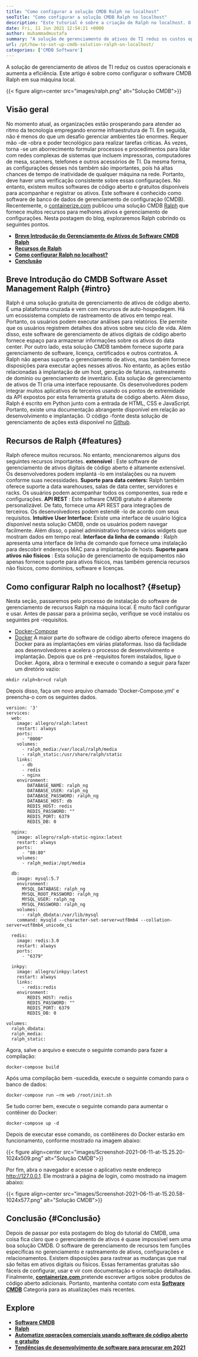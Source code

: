 ```yaml
---
title: "Como configurar a solução CMDB Ralph no localhost" 
seoTitle: "Como configurar a solução CMDB Ralph no localhost" 
description: "Este tutorial é sobre a criação de Ralph no localhost. O Ralph é uma solução CMDB gratuita que fornece recursos para rastrear ativos e configurações." 
date: Fri, 11 Jun 2021 12:54:21 +0000
author: muhammadmustafa
summary: "A solução de gerenciamento de ativos de TI reduz os custos operacionais e aumenta a eficiência. Este artigo é sobre como configurar o software CMDB Ralph em sua máquina local." 
url: /pt/how-to-set-up-cmdb-solution-ralph-on-localhost/
categories: ['CMDB Software']
---
```


A solução de gerenciamento de ativos de TI reduz os custos operacionais e aumenta a eficiência. Este artigo é sobre como configurar o software CMDB Ralph em sua máquina local.

{{< figure align=center src="images/ralph.png" alt="Solução CMDB">}}


##  **Visão geral**  
No momento atual, as organizações estão prosperando para atender ao ritmo da tecnologia empregando enorme infraestrutura de TI. Em seguida, não é menos do que um desafio gerenciar ambientes tão enormes. Requer mão -de -obra e poder tecnológico para realizar tarefas críticas. Às vezes, torna -se um aborrecimento formular processos e procedimentos para lidar com redes complexas de sistemas que incluem impressoras, computadores de mesa, scanners, telefones e outros acessórios de TI. Da mesma forma, as configurações desses nós também são importantes, pois há altas chances de tempo de inatividade de qualquer máquina na rede. Portanto, deve haver uma verificação consistente sobre essas configurações.
No entanto, existem muitos softwares de código aberto e gratuitos disponíveis para acompanhar e registrar os ativos. Este software é conhecido como software de banco de dados de gerenciamento de configuração (CMDB). Recentemente, o [containerize.com][1] publicou uma solução CMDB [Ralph][2] que fornece muitos recursos para melhores ativos e gerenciamento de configurações. Nesta postagem do blog, exploraremos Ralph cobrindo os seguintes pontos.
*  **[Breve Introdução do Gerenciamento de Ativos de Software CMDB Ralph][3]**  
*  **[Recursos de Ralph][4]**  
*  **[Como configurar Ralph no localhost?][5]**  
*  **[Conclusão][6]**  

## Breve Introdução do CMDB Software Asset Management Ralph {#intro}

Ralph é uma solução gratuita de gerenciamento de ativos de código aberto. É uma plataforma cruzada e vem com recursos de auto-hospedagem. Há um ecossistema completo de rastreamento de ativos em tempo real. Portanto, os usuários podem executar análises para relatórios. Ele permite que os usuários registrem detalhes dos ativos sobre seu ciclo de vida. Além disso, este software de gerenciamento de ativos digitais de código aberto fornece espaço para armazenar informações sobre os ativos do data center. Por outro lado, esta solução CMDB também fornece suporte para gerenciamento de software, licença, certificados e outros contratos. A Ralph não apenas suporta o gerenciamento de ativos, mas também fornece disposições para executar ações nesses ativos. No entanto, as ações estão relacionadas à implantação de um host, geração de faturas, rastreamento de domínio ou gerenciamento de inventário.
Esta solução de gerenciamento de ativos de TI cria uma interface repousante. Os desenvolvedores podem integrar muitos aplicativos de terceiros usando os pontos de extremidade da API expostos por esta ferramenta gratuita de código aberto. Além disso, Ralph é escrito em Python junto com a entrada de HTML, CSS e JavaScript. Portanto, existe uma documentação abrangente disponível em relação ao desenvolvimento e implantação. O código -fonte desta solução de gerenciamento de ações está disponível no [Github][7].

## Recursos de Ralph {#features}

Ralph oferece muitos recursos. No entanto, mencionaremos alguns dos seguintes recursos importantes.
 **extensível** : Este software de gerenciamento de ativos digitais de código aberto é altamente extensível. Os desenvolvedores podem implantá -lo em instalações ou na nuvem conforme suas necessidades.
 **Suporte para data centers:**  Ralph também oferece suporte a data warehouses, salas de data center, servidores e racks. Os usuários podem acompanhar todos os componentes, sua rede e configurações.
 **API REST** : Este software CMDB gratuito é altamente personalizável. De fato, fornece uma API REST para integrações de terceiros. Os desenvolvedores podem estendê -lo de acordo com seus requisitos.
 **Intuitive User Interface:**  Existe uma interface de usuário lógica disponível nesta solução CMDB, onde os usuários podem navegar facilmente. Além disso, o painel administrativo fornece vários widgets que mostram dados em tempo real.
 **Interface da linha de comando** : Ralph apresenta uma interface de linha de comando que fornece uma instalação para descobrir endereços MAC para a implantação de hosts.
 **Suporte para ativos não físicos** : Esta solução de gerenciamento de equipamentos não apenas fornece suporte para ativos físicos, mas também gerencia recursos não físicos, como domínios, software e licenças.

## Como configurar Ralph no localhost? {#setup}

Nesta seção, passaremos pelo processo de instalação do software de gerenciamento de recursos Ralph na máquina local. É muito fácil configurar e usar.
Antes de passar para a próxima seção, verifique se você instalou os seguintes pré -requisitos.
  * [Docker-Compose][8]
  * [Docker][9]
A maior parte do software de código aberto oferece imagens do Docker para as implantações em várias plataformas. Isso dá facilidade aos desenvolvedores e acelera o processo de desenvolvimento e implantação.
Depois que os pré -requisitos forem instalados, ligue o Docker. Agora, abra o terminal e execute o comando a seguir para fazer um diretório vazio:
```
mkdir ralph<br>cd ralph
```
Depois disso, faça um novo arquivo chamado 'Docker-Compose.yml' e preencha-o com os seguintes dados.
```
version: '3'
services:
  web:
    image: allegro/ralph:latest
    restart: always
    ports:
      - "8000"
    volumes:
      - ralph_media:/var/local/ralph/media
      - ralph_static:/usr/share/ralph/static
    links:
      - db
      - redis
      - nginx
    environment:
        DATABASE_NAME: ralph_ng
        DATABASE_USER: ralph_ng
        DATABASE_PASSWORD: ralph_ng
        DATABASE_HOST: db
        REDIS_HOST: redis
        REDIS_PASSWORD: ""
        REDIS_PORT: 6379
        REDIS_DB: 0

  nginx:
    image: allegro/ralph-static-nginx:latest
    restart: always
    ports:
      - "80:80"
    volumes:
      - ralph_media:/opt/media

  db:
    image: mysql:5.7
    environment:
      MYSQL_DATABASE: ralph_ng
      MYSQL_ROOT_PASSWORD: ralph_ng
      MYSQL_USER: ralph_ng
      MYSQL_PASSWORD: ralph_ng
    volumes:
      - ralph_dbdata:/var/lib/mysql
    command: mysqld --character-set-server=utf8mb4 --collation-server=utf8mb4_unicode_ci

  redis:
    image: redis:3.0
    restart: always
    ports:
      - "6379"

  inkpy:
    image: allegro/inkpy:latest
    restart: always
    links:
      - redis:redis
    environment:
        REDIS_HOST: redis
        REDIS_PASSWORD: ""
        REDIS_PORT: 6379
        REDIS_DB: 0

volumes:
  ralph_dbdata:
  ralph_media:
  ralph_static:
```
Agora, salve o arquivo e execute o seguinte comando para fazer a compilação:
```
docker-compose build

```
Após uma compilação bem -sucedida, execute o seguinte comando para o banco de dados:
```
docker-compose run –rm web /root/init.sh

```
Se tudo correr bem, execute o seguinte comando para aumentar o contêiner do Docker:
```
docker-compose up -d
```
Depois de executar esse comando, os contêineres do Docker estarão em funcionamento, conforme mostrado na imagem abaixo:

{{< figure align=center src="images/Screenshot-2021-06-11-at-15.25.20-1024x509.png" alt="Solução CMDB">}}

Por fim, abra o navegador e acesse o aplicativo neste endereço http://127.0.0.1.
Ele mostrará a página de login, como mostrado na imagem abaixo:

{{< figure align=center src="images/Screenshot-2021-06-11-at-15.20.58-1024x577.png" alt="Solução CMDB">}}


## Conclusão {#Conclusão}

Depois de passar por esta postagem do blog do tutorial do CMDB, uma coisa fica claro que o gerenciamento de ativos é quase impossível sem uma boa solução CMDB. O software de gerenciamento de recursos tem funções específicas no gerenciamento e rastreamento de ativos, configurações e relacionamentos. Existem disposições para rastrear as mudanças que mal são feitas em ativos digitais ou físicos. Essas ferramentas gratuitas são fáceis de configurar, usar e vir com documentação e orientação detalhadas. Finalmente, [  **containerize.com** ][1] pretende escrever artigos sobre produtos de código aberto adicionais. Portanto, mantenha contato com esta [][10] **[Software CMDB][11]**  Categoria para as atualizações mais recentes.

## Explore
*  **[Software CMDB][11]**  
*  **[Ralph][2]**  
* [  **Automatize operações comerciais usando software de código aberto e gratuito**  ][12]
*  **[Tendências de desenvolvimento de software para procurar em 2021][13]**  



[1]: https://www.containerize.com/
[2]: https://products.containerize.com/cmdb-software/ralph/
[3]: #intro
[4]: #features
[5]: #setup
[6]: #Conclusion
[7]: https://github.com/allegro/ralph
[8]: http://docs.docker.com/compose/install/
[9]: https://docs.docker.com/docker-for-mac/install/
[10]: https://products.containerize.com/healthcare-technologies/
[11]: https://products.containerize.com/cmdb-software/
[12]: https://blog.containerize.com/blogging/automate-business-operations-using-open-source-software/
[13]: https://blog.containerize.com/blockchain-platforms/software-development-trends-to-look-out-for-in-2021/
